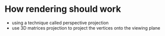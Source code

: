 # How rendering should work

- using a technique called perspective projection
- use 3D matrices projection to project the vertices onto the viewing plane